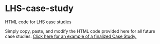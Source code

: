 # LHS-case-study
HTML code for LHS case studies

Simply copy, paste, and modify the HTML code provided here for all future case studies. <a href="https://www.localhousingsolutions.org/explore/case-study-atlanta/">Click here for an example of a finalized Case Study.</a>
